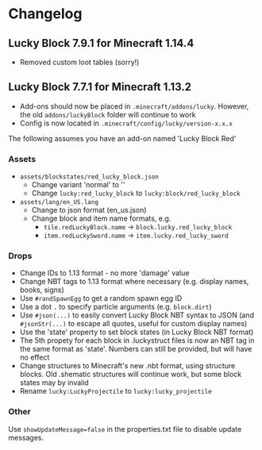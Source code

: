 # Changelog

## Lucky Block 7.9.1 for Minecraft 1.14.4

- Removed custom loot tables (sorry!)

## Lucky Block 7.7.1 for Minecraft 1.13.2

- Add-ons should now be placed in `.minecraft/addons/lucky`. However, the old `addons/luckyBlock` folder will continue to work
- Config is now located in `.minecraft/config/lucky/version-x.x.x`

The following assumes you have an add-on named 'Lucky Block Red'

### Assets

- `assets/blockstates/red_lucky_block.json`
  - Change variant 'normal' to ''
  - Change `lucky:red_lucky_block` to `lucky:block/red_lucky_block`
- `assets/lang/en_US.lang`
  - Change to json format (en_us.json)
  - Change block and item name formats, e.g.
    - `tile.redLuckyBlock.name` -> `block.lucky.red_lucky_block`
    - `item.redLuckySword.name` -> `item.lucky.red_lucky_sword`

### Drops

- Change IDs to 1.13 format - no more 'damage' value
- Change NBT tags to 1.13 format where necessary (e.g. display names, books, signs)
- Use `#randSpawnEgg` to get a random spawn egg ID
- Use a dot `.` to specify particle arguments (e.g. `block.dirt`)
- Use `#json(...)` to easily convert Lucky Block NBT syntax to JSON (and
`#jsonStr(...)` to escape all quotes, useful for custom display names)
- Use the 'state' property to set block states (in Lucky Block NBT format)
- The 5th propety for each block in .luckystruct files is now an NBT tag in the same format as 'state'. Numbers can still be provided, but will have no effect
- Change structures to Minecraft's new .nbt format, using structure blocks. Old .shematic structures will continue work, but some block states may by invalid
- Rename `lucky:LuckyProjectile` to `lucky:lucky_projectile`

### Other

Use `showUpdateMessage=false` in the properties.txt file to disable update messages.
